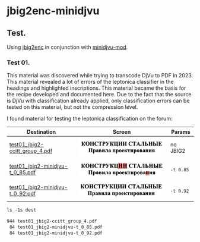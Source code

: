# jbig2enc-minidjvu

## Test.

Using [jbig2enc](https://github.com/agl/jbig2enc) in conjunction with [minidjvu-mod](https://github.com/trufanov-nok/minidjvu-mod).

### Test 01.

This material was discovered while trying to transcode DjVu to PDF in 2023. This material revealed a lot of errors of the leptonica classifier in the headings and highlighted inscriptions. This material became the basis for the recipe developed and documented here. Due to the fact that the source is DjVu with classification already applied, only classification errors can be tested on this material, but not the compression level.

I found material for testing the leptonica classification on the forum:

| Destination | Screen | Params |
| --- | --- | --- |
| [test01_jbig2-ccitt_group_4.pdf](./dest/test01_jbig2-ccitt_group_4.pdf) | ![Image](./images/test01_jbig2-ccitt_group_4.png) | no JBIG2 |
| [test01_jbig2-minidjvu-t_0_85.pdf](./dest/test01_jbig2-minidjvu-t_0_85.pdf) | ![Image](./images/test01_jbig2-minidjvu-t_0_85.png) | `-t 0.85` |
| [test01_jbig2-minidjvu-t_0_92.pdf](./dest/test0t_jbig2-minidjvu-t_0_92.pdf) | ![Image](./images/test01_jbig2-minidjvu-t_0_92.png) | `-t 0.92` |

```shell
ls -1s dest
```

```shell
944 test01_jbig2-ccitt_group_4.pdf
 84 test01_jbig2-minidjvu-t_0_85.pdf
 84 test01_jbig2-minidjvu-t_0_92.pdf
```
